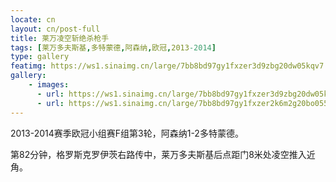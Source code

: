 ```yaml
---
locate: cn
layout: cn/post-full
title: 莱万凌空斩绝杀枪手
tags: [莱万多夫斯基,多特蒙德,阿森纳,欧冠,2013-2014]
type: gallery
featimg: https://ws1.sinaimg.cn/large/7bb8bd97gy1fxzer3d9zbg20dw05kqv7.gif
gallery:
    - images:
      - url: https://ws1.sinaimg.cn/large/7bb8bd97gy1fxzer3d9zbg20dw05kqv7.gif
      - url: https://ws1.sinaimg.cn/large/7bb8bd97gy1fxzer2k6m2g20bo055npf.gif
---
```


2013-2014赛季欧冠小组赛F组第3轮，阿森纳1-2多特蒙德。

第82分钟，格罗斯克罗伊茨右路传中，莱万多夫斯基后点距门8米处凌空推入近角。
　　